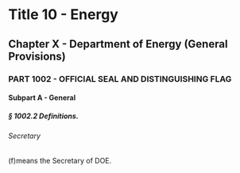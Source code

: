 
# Title 10 - Energy
## Chapter X - Department of Energy (General Provisions)
### PART 1002 - OFFICIAL SEAL AND DISTINGUISHING FLAG
#### Subpart A - General
##### § 1002.2 Definitions.
###### Secretary

(f)means the Secretary of DOE.
